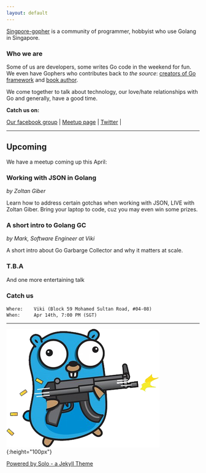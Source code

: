 ```yaml
---
layout: default
---
```


[Singpore-gopher](http://singapore-gopher.github.io) is a community of programmer, hobbyist who use Golang in Singapore.

### Who we are

Some of us are developers, some writes Go code in the weekend for fun. We even have Gophers who contributes back to *the source*: [creators of Go framework](https://github.com/astaxie/beego) and [book author](http://www.manning.com/chang/).

We come together to talk about technology, our love/hate relationships with Go and generally, have a good time.

**Catch us on:**

<a href="https://www.facebook.com/groups/golang.sg/"><i class="fa fa-facebook fa-lg fa-fw"></i> Our facebook group</a> |
<a href="http://www.meetup.com/golangsg"><i class="fa fa-calendar fa-lg fa-fw"></i> Meetup page</a> |
<a href="https://twitter.com/golangSG"><i class="fa fa-twitter fa-lg fa-fw"></i> Twitter</a> |

****

## Upcoming

We have a meetup coming up this April:

### Working with JSON in Golang
*by Zoltan Giber*

Learn how to address certain gotchas when working with JSON, LIVE with Zoltan Giber. Bring your laptop to code, cuz you may even win some prizes.

### A short intro to Golang GC
*by Mark, Software Engineer at Viki*

A short intro about Go Garbarge Collector and why it matters at scale.

### T.B.A
And one more entertaining talk

### Catch us

    Where:    Viki (Block 59 Mohamed Sultan Road, #04-08)
    When:     Apr 14th, 7:00 PM (SGT) 

****

![lightnight-talk](images/lightning-gopher.png){:height="100px"}

[Powered by Solo - a Jekyll Theme](http://solo.chibi.io/)
